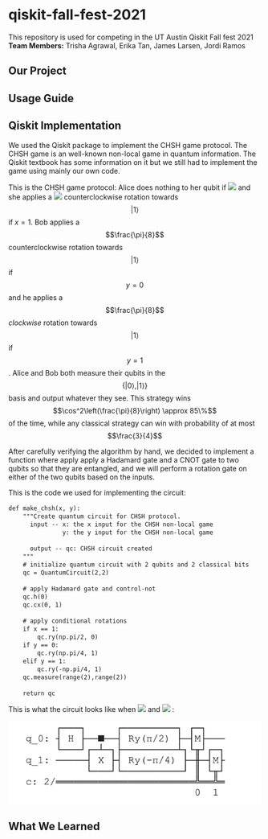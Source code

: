 # qiskit-fall-fest-2021
This repository is used for competing in the UT Austin Qiskit Fall fest 2021\
 **Team Members:** Trisha Agrawal, Erika Tan, James Larsen, Jordi Ramos

## Our Project

## Usage Guide

## Qiskit Implementation

We used the Qiskit package to implement the CHSH game protocol. The CHSH game is an well-known non-local game in quantum information. The Qiskit textbook has some information on it but we still had to implement the game using mainly our own code.

This is the CHSH game protocol: Alice does nothing to her qubit if <img src="https://render.githubusercontent.com/render/math?math=x=0"> and she applies a <img src="https://render.githubusercontent.com/render/math?math=\frac{\pi}{4}"> counterclockwise rotation towards $$|1\rangle$$ if $x=1$. Bob applies a $$\frac{\pi}{8}$$ counterclockwise rotation towards $$|1\rangle$$ if $$y=0$$ and he applies a $$\frac{\pi}{8}$$ *clockwise* rotation towards $$|1\rangle$$ if $$y=1$$. Alice and Bob both measure 
their qubits in the $$\{|0\rangle,|1\rangle \}$$ basis and output whatever they see. 
This strategy wins $$\cos^2\left(\frac{\pi}{8}\right) \approx 85\%$$ of the time, 
while any classical strategy can win with probability of at most $$\frac{3}{4}$$

After carefully verifying the algorithm by hand, we decided to implement a function where apply apply a Hadamard gate and a CNOT gate to two qubits so that they are entangled, and we will perform a rotation gate on either of the two qubits based on the inputs.

This is the code we used for implementing the circuit:
```
def make_chsh(x, y):
    """Create quantum circuit for CHSH protocol.
      input -- x: the x input for the CHSH non-local game
               y: the y input for the CHSH non-local game

      output -- qc: CHSH circuit created
    """
    # initialize quantum circuit with 2 qubits and 2 classical bits
    qc = QuantumCircuit(2,2)

    # apply Hadamard gate and control-not
    qc.h(0)
    qc.cx(0, 1)
    
    # apply conditional rotations
    if x == 1:
        qc.ry(np.pi/2, 0)
    if y == 0:
        qc.ry(np.pi/4, 1)
    elif y == 1:
        qc.ry(-np.pi/4, 1)
    qc.measure(range(2),range(2))
    
    return qc
```
This is what the circuit looks like when <img src="https://render.githubusercontent.com/render/math?math=x=1"> and <img src="https://render.githubusercontent.com/render/math?math=y=1"> :

![](pictures/CHSH.png)


## What We Learned